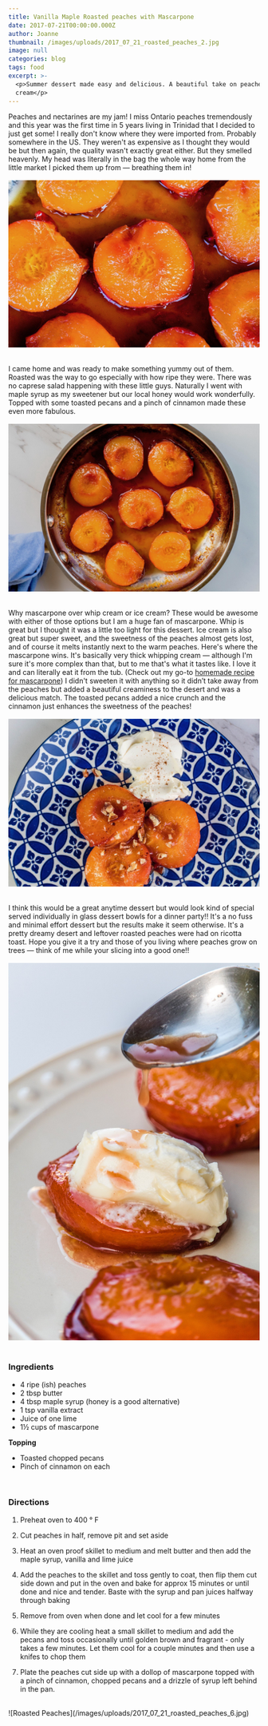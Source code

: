 ```yaml
---
title: Vanilla Maple Roasted peaches with Mascarpone
date: 2017-07-21T00:00:00.000Z
author: Joanne
thumbnail: /images/uploads/2017_07_21_roasted_peaches_2.jpg
image: null
categories: blog
tags: food
excerpt: >-
  <p>Summer dessert made easy and delicious. A beautiful take on peaches and
  cream</p>
---
```


Peaches and nectarines are my jam!  I miss Ontario peaches tremendously and this year was the first time in 5 years living in Trinidad that I decided to just get some! I really don't know where they were imported from. Probably somewhere in the US.  They weren't as expensive as I thought they would be but then again, the quality wasn't exactly great either. But they smelled heavenly.  My head was literally in the bag the whole way home from the little market I picked them up from &mdash; breathing them in!
<br>
<br>
![Roasted Peaches](/images/uploads/2017_07_21_roasted_peaches_1.jpg)
<br>
<br>

I came home and was ready to make something yummy out of them. Roasted was the way to go especially with how ripe they were. There was no caprese salad happening with these little guys. Naturally I went with maple syrup as my sweetener but our local honey would work wonderfully. Topped with some toasted pecans and a pinch of cinnamon made these even more fabulous.
<br>
<br>
![Roasted Peaches](/images/uploads/2017_07_21_roasted_peaches_3.jpg)
<br>
<br>

Why mascarpone over whip cream or ice cream?  These would be awesome with either of those options but I am a huge fan of mascarpone.  Whip is great but I thought it was a little too light for this dessert.  Ice cream is also great but super sweet, and the sweetness of the peaches almost gets lost, and of course it melts instantly next to the warm peaches. Here's where the mascarpone wins. It's basically very thick whipping cream &mdash; although I'm sure it's more complex than that, but to me that's what it tastes like. I love it and can literally eat it from the tub. (Check out my go-to [homemade recipe for mascarpone](https://www.oliveandmango.com/strawberry-tiramisu)) I didn't sweeten it with anything so it didn’t take away from the peaches but added a beautiful creaminess to the desert and was a delicious match. The toasted pecans added a nice crunch and the cinnamon just enhances the sweetness of the peaches!
<br>
<br>
![Roasted Peaches](/images/uploads/2017_07_21_roasted_peaches_4.jpg)
<br>
<br>

I think this would be a great anytime dessert but would look kind of special served individually in glass dessert bowls for a dinner party!! It's a no fuss and minimal effort dessert but the results make it seem otherwise. It's a pretty dreamy desert and leftover roasted peaches were had on ricotta toast. Hope you give it a try and those of you living where peaches grow on trees &mdash; think of me while your slicing into a good one!!
<br>
<br>
![Roasted Peaches](/images/uploads/2017_07_21_roasted_peaches_5.jpg)
<br>
<br>

### Ingredients

* 4 ripe (ish) peaches
* 2 tbsp butter
* 4 tbsp maple syrup (honey is a good alternative)
* 1 tsp vanilla extract
* Juice of one lime
* 1&frac12; cups of mascarpone

**Topping**
* Toasted chopped pecans
* Pinch of cinnamon on each
<br>

### Directions

1. Preheat oven to 400 &deg; F

1. Cut peaches in half, remove pit and set aside

1. Heat an oven proof skillet to medium and melt butter and then add the maple syrup, vanilla and lime juice

1. Add the peaches to the skillet and toss gently to coat, then flip them cut side down and put in the oven and bake for approx 15 minutes or until done and nice and tender. Baste with the syrup and pan juices halfway through baking

1. Remove from oven when done and let cool for a few minutes

1. While they are cooling heat a small skillet to medium and add the pecans and toss occasionally until golden brown and fragrant - only takes a few minutes. Let them cool for a couple minutes and then use a knifes to chop them

1. Plate the peaches cut side up with a dollop of mascarpone topped with a pinch of cinnamon, chopped pecans and a drizzle of syrup left behind in the pan.

<br>
![Roasted Peaches](/images/uploads/2017_07_21_roasted_peaches_6.jpg)
